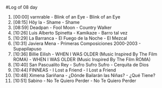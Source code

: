 #Log of 08 day

1. [00:00] varnrable - Blink of an Eye - Blink of an Eye
1. [08:15] Hôy la - Shame - Shame
1. [08:59] Deadpan - Fool Moon - Country Walker
1. [10:26] Luis Alberto Spinetta - Kamikaze - Barro tal vez
1. [10:29] La Barranca - El Fuego de la Noche - El Mezcal
1. [10:31] Javiera Mena - Primeras Composiciones 2000-2003 - Supapilapuso
1. [10:36] Billie Eilish - WHEN I WAS OLDER (Music Inspired By The Film ROMA) - WHEN I WAS OLDER (Music Inspired By The Film ROMA)
1. [10:40] San Pascualito Rey - Sufro Sufro Sufro - Cerquita de Dios
1. [10:44] FINNEAS - I Lost a Friend - I Lost a Friend
1. [10:48] Ximena Sariñana - ¿Dónde Bailarán las Niñas? - ¿Qué Tiene?
1. [10:51] Sabino - No Te Quiero Perder - No Te Quiero Perder
